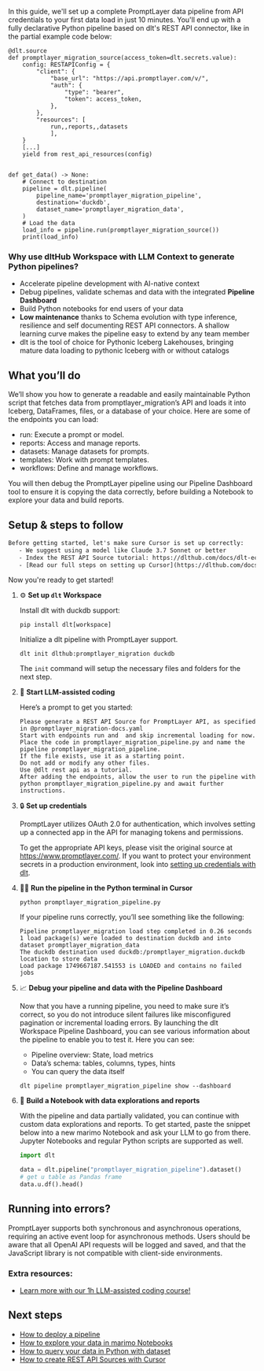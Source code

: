 In this guide, we'll set up a complete PromptLayer data pipeline from API credentials to your first data load in just 10 minutes. You'll end up with a fully declarative Python pipeline based on dlt's REST API connector, like in the partial example code below:

```python-outcome
@dlt.source
def promptlayer_migration_source(access_token=dlt.secrets.value):
    config: RESTAPIConfig = {
        "client": {
            "base_url": "https://api.promptlayer.com/v/",
            "auth": {
                "type": "bearer",
                "token": access_token,
            },
        },
        "resources": [
            run,,reports,,datasets
            ],
    }
    [...]
    yield from rest_api_resources(config)


def get_data() -> None:
    # Connect to destination
    pipeline = dlt.pipeline(
        pipeline_name='promptlayer_migration_pipeline',
        destination='duckdb',
        dataset_name='promptlayer_migration_data', 
    )
    # Load the data
    load_info = pipeline.run(promptlayer_migration_source())
    print(load_info) 
```

### Why use dltHub Workspace with LLM Context to generate Python pipelines?

- Accelerate pipeline development with AI-native context
- Debug pipelines, validate schemas and data with the integrated **Pipeline Dashboard**
- Build Python notebooks for end users of your data
- **Low maintenance** thanks to Schema evolution with type inference, resilience and self documenting REST API connectors. A shallow learning curve makes the pipeline easy to extend by any team member
- dlt is the tool of choice for Pythonic Iceberg Lakehouses, bringing mature data loading to pythonic Iceberg with or without catalogs

## What you’ll do

We’ll show you how to generate a readable and easily maintainable Python script that fetches data from promptlayer_migration’s API and loads it into Iceberg, DataFrames, files, or a database of your choice. Here are some of the endpoints you can load:

- run: Execute a prompt or model.
- reports: Access and manage reports.
- datasets: Manage datasets for prompts.
- templates: Work with prompt templates.
- workflows: Define and manage workflows.

You will then debug the PromptLayer pipeline using our Pipeline Dashboard tool to ensure it is copying the data correctly, before building a Notebook to explore your data and build reports.

## Setup & steps to follow

```default
Before getting started, let's make sure Cursor is set up correctly:
   - We suggest using a model like Claude 3.7 Sonnet or better
   - Index the REST API Source tutorial: https://dlthub.com/docs/dlt-ecosystem/verified-sources/rest_api/ and add it to context as **@dlt rest api**
   - [Read our full steps on setting up Cursor](https://dlthub.com/docs/dlt-ecosystem/llm-tooling/cursor-restapi#23-configuring-cursor-with-documentation)
```

Now you're ready to get started!

1. ⚙️ **Set up `dlt` Workspace**
    
    Install dlt with duckdb support:
    ```shell
    pip install dlt[workspace]
    ```

    Initialize a dlt pipeline with PromptLayer support.
    ```shell
    dlt init dlthub:promptlayer_migration duckdb
    ```

    The `init` command will setup the necessary files and folders for the next step.
    
2. 🤠 **Start LLM-assisted coding**
    
    Here’s a prompt to get you started:
    
    ```prompt
    Please generate a REST API Source for PromptLayer API, as specified in @promptlayer_migration-docs.yaml 
    Start with endpoints run and  and skip incremental loading for now. 
    Place the code in promptlayer_migration_pipeline.py and name the pipeline promptlayer_migration_pipeline. 
    If the file exists, use it as a starting point. 
    Do not add or modify any other files. 
    Use @dlt rest api as a tutorial. 
    After adding the endpoints, allow the user to run the pipeline with python promptlayer_migration_pipeline.py and await further instructions.
    ```

    
3. 🔒 **Set up credentials** 
    
    PromptLayer utilizes OAuth 2.0 for authentication, which involves setting up a connected app in the API for managing tokens and permissions.
    
    To get the appropriate API keys, please visit the original source at https://www.promptlayer.com/.
    If you want to protect your environment secrets in a production environment, look into [setting up credentials with dlt](https://dlthub.com/docs/walkthroughs/add_credentials).
    
4. 🏃‍♀️ **Run the pipeline in the Python terminal in Cursor**
    
    ```shell
    python promptlayer_migration_pipeline.py
    ```
    
    If your pipeline runs correctly, you’ll see something like the following:
    
    ```shell
    Pipeline promptlayer_migration load step completed in 0.26 seconds
    1 load package(s) were loaded to destination duckdb and into dataset promptlayer_migration_data
    The duckdb destination used duckdb:/promptlayer_migration.duckdb location to store data
    Load package 1749667187.541553 is LOADED and contains no failed jobs
    ```
    
5. 📈 **Debug your pipeline and data with the Pipeline Dashboard**

    Now that you have a running pipeline, you need to make sure it’s correct, so you do not introduce silent failures like misconfigured pagination or incremental loading errors. By launching the dlt Workspace Pipeline Dashboard, you can see various information about the pipeline to enable you to test it. Here you can see:
    - Pipeline overview: State, load metrics
    - Data’s schema: tables, columns, types, hints
    - You can query the data itself
    
    ```shell
    dlt pipeline promptlayer_migration_pipeline show --dashboard
    ```
    
6. 🐍 **Build a Notebook with data explorations and reports**

    With the pipeline and data partially validated, you can continue with custom data explorations and reports. To get started, paste the snippet below into a new marimo Notebook and ask your LLM to go from there. Jupyter Notebooks and regular Python scripts are supported as well.

    
    ```python
    import dlt

   data = dlt.pipeline("promptlayer_migration_pipeline").dataset()
   # get u table as Pandas frame
   data.u.df().head()
    ```

## Running into errors?

PromptLayer supports both synchronous and asynchronous operations, requiring an active event loop for asynchronous methods. Users should be aware that all OpenAI API requests will be logged and saved, and that the JavaScript library is not compatible with client-side environments.

### Extra resources:

- [Learn more with our 1h LLM-assisted coding course!](https://www.youtube.com/watch?v=GGid70rnJuM)

## Next steps

- [How to deploy a pipeline](https://dlthub.com/docs/walkthroughs/deploy-a-pipeline)
- [How to explore your data in marimo Notebooks](https://dlthub.com/docs/general-usage/dataset-access/marimo)
- [How to query your data in Python with dataset](https://dlthub.com/docs/general-usage/dataset-access/dataset)
- [How to create REST API Sources with Cursor](https://dlthub.com/docs/dlt-ecosystem/llm-tooling/cursor-restapi)
